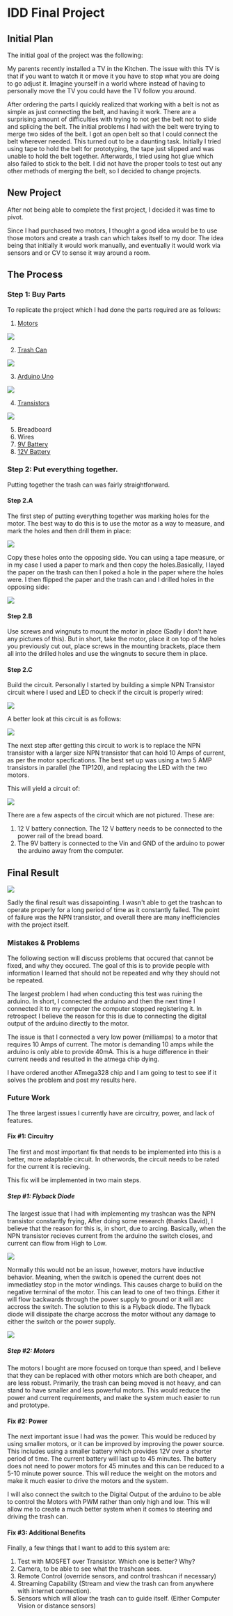 # IDD Final Project
## Initial Plan

The initial goal of the project was the following: 

My parents recently installed a TV in the Kitchen. The issue with this TV is that if you want to watch it or move it you have to stop what you are doing to go adjust it. Imagine yourself in a world where instead of having to personally move the TV you could have the TV follow you around. 

After ordering the parts I quickly realized that working with a belt is not as simple as just connecting the belt, and having it work. There are a surprising amount of difficulties with trying to not get the belt not to slide and splicing the belt. The initial problems I had with the belt were trying to merge two sides of the belt. I got an open belt so that I could connect the belt wherever needed. This turned out to be a daunting task. Initially I tried using tape to hold the belt for prototyping, the tape just slipped and was unable to hold the belt together. Afterwards, I tried using hot glue which also failed to stick to the belt. I did not have the proper tools to test out any other methods of merging the belt, so I decided to change projects.

## New Project

After not being able to complete the first project, I decided it was time to pivot. 

Since I had purchased two motors, I thought a good idea would be to use those motors and create a trash can which takes itself to my door. The idea being that initially it would work manually, and eventually it would work via sensors and or CV to sense it way around a room.

## The Process
### Step 1: Buy Parts 

To replicate the project which I had done the parts required are as follows: 

1. [Motors](https://www.robotshop.com/en/cytron-power-window-motors-w--5-wheels--pair.html)

<img src="https://github.com/SamyAbisaleh/Interactive-Lab-Hub/blob/master/Final%20Project/Motors.PNG">

2. [Trash Can](https://www.amazon.com/AmazonCommercial-Gallon-Commercial-Basket-1-Pack/dp/B07YPRSX86/ref=sr_1_6?dchild=1&keywords=plastic+trash+can&qid=1608229844&sr=8-6)

<img src = "https://github.com/SamyAbisaleh/Interactive-Lab-Hub/blob/master/Final%20Project/TrashCan.PNG">

3. [Arduino Uno](https://www.amazon.com/gp/product/B01EWOE0UU/ref=ppx_yo_dt_b_asin_title_o02_s00?ie=UTF8&psc=1)

<img src = "https://github.com/SamyAbisaleh/Interactive-Lab-Hub/blob/master/Final%20Project/Arduino.PNG">

4. [Transistors](https://www.amazon.com/gp/product/B07LG2C3MY/ref=ppx_yo_dt_b_asin_title_o00_s00?ie=UTF8&psc=1)

<img src = "https://github.com/SamyAbisaleh/Interactive-Lab-Hub/blob/master/Final%20Project/Transistor.PNG">

5. Breadboard
6. Wires
7. [9V Battery](https://www.amazon.com/Duracell-Coppertop-Alkaline-Batteries-Count/dp/B000K2NW08/ref=sr_1_1_sspa?crid=1YDGV99KHEPLV&dchild=1&keywords=9v+battery&qid=1608236229&sprefix=9V+%2Caps%2C176&sr=8-1-spons&psc=1&spLa=ZW5jcnlwdGVkUXVhbGlmaWVyPUExQ09PREJIUEVQN1FSJmVuY3J5cHRlZElkPUEwOTc1MTA1RTJZOU5RWFROSFBCJmVuY3J5cHRlZEFkSWQ9QTAyMzgxNDY0Q09LRjZTWDcyOTImd2lkZ2V0TmFtZT1zcF9hdGYmYWN0aW9uPWNsaWNrUmVkaXJlY3QmZG9Ob3RMb2dDbGljaz10cnVl)
8. [12V Battery](https://www.amazon.com/AB12120-12AH-Replacement-Battery-LW-6FM10DC/dp/B07W73631X/ref=sr_1_2_sspa?crid=1J1O0QICN70Y5&dchild=1&keywords=12v+battery&qid=1608236166&sprefix=12V+battery%2Caps%2C182&sr=8-2-spons&psc=1&spLa=ZW5jcnlwdGVkUXVhbGlmaWVyPUExVEhZMDVRUUE1OUNTJmVuY3J5cHRlZElkPUEwNjQ4OTI1M0hWWVozUVlZME1NRiZlbmNyeXB0ZWRBZElkPUEwMjEzMjY4RURCQVI3UEdZVUVHJndpZGdldE5hbWU9c3BfYXRmJmFjdGlvbj1jbGlja1JlZGlyZWN0JmRvTm90TG9nQ2xpY2s9dHJ1ZQ==)

### Step 2: Put everything together. 

Putting together the trash can was fairly straightforward. 

#### Step 2.A

The first step of putting everything together was marking holes for the motor. The best way to do this is to use the motor as a way to measure, and mark the holes and then drill them in place: 

<img src = "https://github.com/SamyAbisaleh/Interactive-Lab-Hub/blob/master/Final%20Project/Holes.PNG">

Copy these holes onto the opposing side. You can using a tape measure, or in my case I used a paper to mark and then copy the holes.Basically, I layed the paper on the trash can then I poked a hole in the paper where the holes were. I then flipped the paper and the trash can and I drilled holes in the opposing side:

<img src = "https://github.com/SamyAbisaleh/Interactive-Lab-Hub/blob/master/Final%20Project/Paper.PNG">

#### Step 2.B 

Use screws and wingnuts to mount the motor in place (Sadly I don't have any pictures of this). But in short, take the motor, place it on top of the holes you previously cut out, place screws in the mounting brackets, place them all into the drilled holes and use the wingnuts to secure them in place. 

#### Step 2.C

Build the circuit. Personally I started by building a simple NPN Transistor circuit where I used and LED to check if the circuit is properly wired: 

<img src = "https://github.com/SamyAbisaleh/Interactive-Lab-Hub/blob/master/Final%20Project/LED_Circuit.jpeg">

A better look at this circuit is as follows: 

<img src = "https://github.com/SamyAbisaleh/Interactive-Lab-Hub/blob/master/Final%20Project/LED_Circuit_TinkerCad.PNG">

The next step after getting this circuit to work is to replace the NPN transistor with a larger size NPN transistor that can hold 10 Amps of current, as per the motor specfications. The best set up was using a two 5 AMP transistors in parallel (the TIP120), and replacing the LED with the two motors. 

This will yield a circuit of: 

<img src = "https://github.com/SamyAbisaleh/Interactive-Lab-Hub/blob/master/Final%20Project/Final Circuit.jpeg">

There are a few aspects of the circuit which are not pictured. These are:

1. 12 V battery connection. The 12 V battery needs to be connected to the power rail of the bread board.
2. The 9V battery is connected to the Vin and GND of the arduino to power the arduino away from the computer. 

## Final Result

<img src = "https://github.com/SamyAbisaleh/Interactive-Lab-Hub/blob/master/Final%20Project/Final.gif">

Sadly the final result was dissapointing. I wasn't able to get the trashcan to operate properly for a long period of time as it constantly failed. The point of failure was the NPN transistor, and overall there are many inefficiencies with the project itself. 

### Mistakes & Problems

The following section will discuss problems that occured that cannot be fixed, and why they occured. The goal of this is to provide people with information I learned that should not be repeated and why they should not be repeated. 

The largest problem I had when conducting this test was ruining the arduino. In short, I connected the arduino and then the next time I connected it to my computer the computer stopped registering it. In retrospect I believe the reason for this is due to connecting the digital output of the arduino directly to the motor. 

The issue is that I connected a very low power (milliamps) to a motor that requires 10 Amps of current. The motor is demanding 10 amps while the arduino is only able to provide 40mA. This is a huge difference in their current needs and resulted in the atmega chip dying. 

I have ordered another ATmega328 chip and I am going to test to see if it solves the problem and post my results here. 

### Future Work

The three largest issues I currently have are circuitry, power, and lack of features. 

#### Fix #1: Circuitry

The first and most important fix that needs to be implemented into this is a better, more adaptable circuit. In otherwords, the circuit needs to be rated for the current it is recieving. 

This fix will be implemented in two main steps. 

##### Step #1: Flyback Diode

The largest issue that I had with implementing my trashcan was the NPN transistor constantly frying, After doing some research (thanks David), I believe that the reason for this is, in short, due to arcing. Basically, when the NPN transistor recieves current from the arduino the switch closes, and current can flow from High to Low. 

<img src = "https://github.com/SamyAbisaleh/Interactive-Lab-Hub/blob/master/Final%20Project/Current Flow.png">

Normally this would not be an issue, however, motors have inductive behavior. Meaning, when the switch is opened the current does not immediatley stop in the motor windings. This causes charge to build on the negative terminal of the motor. This can lead to one of two things. Either it will flow backwards through the power supply to ground or it will arc accross the switch. The solution to this is a Flyback diode. The flyback diode will dissipate the charge accross the motor without any damage to either the switch or the power supply. 

<img src = "https://github.com/SamyAbisaleh/Interactive-Lab-Hub/blob/master/Final%20Project/Flyback Diode.png">

##### Step #2: Motors

The motors I bought are more focused on torque than speed, and I believe that they can be replaced with other motors which are both cheaper, and are less robust. Primarily, the trash can being moved is not heavy, and can stand to have smaller and less powerful motors. This would reduce the power and current requirements, and make the system much easier to run and prototype. 

#### Fix #2: Power

The next important issue I had was the power. This would be reduced by using smaller motors, or it can be improved by improving the power source. This includes using a smaller battery which provides 12V over a shorter period of time. The current battery will last up to 45 minutes. The battery does not need to power motors for 45 minutes and this can be reduced to a 5-10 minute power source. This will reduce the weight on the motors and make it much easier to drive the motors and the system.

I will also connect the switch to the Digital Output of the arduino to be able to control the Motors with PWM rather than only high and low. This will allow me to create a much better system when it comes to steering and driving the trash can. 

#### Fix #3: Additional Benefits

Finally, a few things that I want to add to this system are:
1. Test with MOSFET over Transistor. Which one is better? Why?
2. Camera, to be able to see what the trashcan sees.
3. Remote Control (override sensors, and control trashcan if necessary)
4. Streaming Capability (Stream and view the trash can from anywhere with internet connection).
5. Sensors which will allow the trash can to guide itself. (Either Computer Vision or distance sensors)


